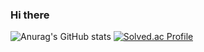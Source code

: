 ### Hi there
<!--
**yichoya/yichoya** is a ✨ _special_ ✨ repository because its `README.md` (this file) appears on your GitHub profile.

Here are some ideas to get you started:

- 🔭 I’m currently working on ...
- 🌱 I’m currently learning ...
- 👯 I’m looking to collaborate on ...
- 🤔 I’m looking for help with ...
- 💬 Ask me about ...
- 📫 How to reach me: ...
- 😄 Pronouns: ...
- ⚡ Fun fact: ...
-->

![Anurag's GitHub stats](https://github-readme-stats.vercel.app/api?username=yichoya&show_icons=true&theme=graywhite)
[![Solved.ac Profile](http://mazassumnida.wtf/api/v2/generate_badge?boj=tensi96)](https://solved.ac/tensi96/)
